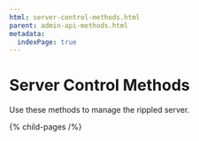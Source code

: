 ```yaml
---
html: server-control-methods.html
parent: admin-api-methods.html
metadata:
  indexPage: true
---
```

# Server Control Methods

Use these methods to manage the rippled server.


{% child-pages /%}
